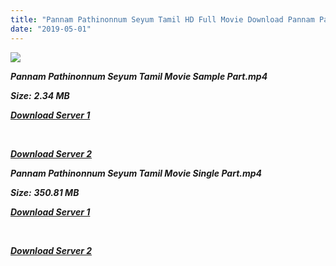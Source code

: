 ```yaml
---
title: "Pannam Pathinonnum Seyum Tamil HD Full Movie Download Pannam Pathinonnum Seyum Tamil HD Movie Download"
date: "2019-05-01"
---
```


![](https://images.moviebuff.com/fefda05c-01f0-44e0-900b-9bd674d9e07b?w=1000)

**_Pannam Pathinonnum Seyum Tamil Movie Sample Part.mp4_**

**_Size:_** **_2.34 MB_**  

**_[Download Server 1](http://b1.wetransfer.vip/files/Tamil{1d8d357801e2f4b6710faa3d835097c5c618a0f0fcded2c527300dcab25e4b83}202017{1d8d357801e2f4b6710faa3d835097c5c618a0f0fcded2c527300dcab25e4b83}20Movies/Pannam{1d8d357801e2f4b6710faa3d835097c5c618a0f0fcded2c527300dcab25e4b83}20Pathinonnum{1d8d357801e2f4b6710faa3d835097c5c618a0f0fcded2c527300dcab25e4b83}20Seyum/Pannam{1d8d357801e2f4b6710faa3d835097c5c618a0f0fcded2c527300dcab25e4b83}20Pathinonnum{1d8d357801e2f4b6710faa3d835097c5c618a0f0fcded2c527300dcab25e4b83}20Seyum{1d8d357801e2f4b6710faa3d835097c5c618a0f0fcded2c527300dcab25e4b83}20(2017){1d8d357801e2f4b6710faa3d835097c5c618a0f0fcded2c527300dcab25e4b83}20HDRip/Pannam{1d8d357801e2f4b6710faa3d835097c5c618a0f0fcded2c527300dcab25e4b83}20Pathinonnum{1d8d357801e2f4b6710faa3d835097c5c618a0f0fcded2c527300dcab25e4b83}20Seyum{1d8d357801e2f4b6710faa3d835097c5c618a0f0fcded2c527300dcab25e4b83}20(2017){1d8d357801e2f4b6710faa3d835097c5c618a0f0fcded2c527300dcab25e4b83}20HDRip{1d8d357801e2f4b6710faa3d835097c5c618a0f0fcded2c527300dcab25e4b83}20Sample{1d8d357801e2f4b6710faa3d835097c5c618a0f0fcded2c527300dcab25e4b83}20(640x360).mp4)_**

**_[  
](http://b1.wetransfer.vip/files/Tamil{1d8d357801e2f4b6710faa3d835097c5c618a0f0fcded2c527300dcab25e4b83}202017{1d8d357801e2f4b6710faa3d835097c5c618a0f0fcded2c527300dcab25e4b83}20Movies/Pannam{1d8d357801e2f4b6710faa3d835097c5c618a0f0fcded2c527300dcab25e4b83}20Pathinonnum{1d8d357801e2f4b6710faa3d835097c5c618a0f0fcded2c527300dcab25e4b83}20Seyum/Pannam{1d8d357801e2f4b6710faa3d835097c5c618a0f0fcded2c527300dcab25e4b83}20Pathinonnum{1d8d357801e2f4b6710faa3d835097c5c618a0f0fcded2c527300dcab25e4b83}20Seyum{1d8d357801e2f4b6710faa3d835097c5c618a0f0fcded2c527300dcab25e4b83}20(2017){1d8d357801e2f4b6710faa3d835097c5c618a0f0fcded2c527300dcab25e4b83}20HDRip/Pannam{1d8d357801e2f4b6710faa3d835097c5c618a0f0fcded2c527300dcab25e4b83}20Pathinonnum{1d8d357801e2f4b6710faa3d835097c5c618a0f0fcded2c527300dcab25e4b83}20Seyum{1d8d357801e2f4b6710faa3d835097c5c618a0f0fcded2c527300dcab25e4b83}20(2017){1d8d357801e2f4b6710faa3d835097c5c618a0f0fcded2c527300dcab25e4b83}20HDRip{1d8d357801e2f4b6710faa3d835097c5c618a0f0fcded2c527300dcab25e4b83}20Sample{1d8d357801e2f4b6710faa3d835097c5c618a0f0fcded2c527300dcab25e4b83}20(640x360).mp4)_**

**_[Download Server 2](http://b1.wetransfer.vip/files/Tamil{1d8d357801e2f4b6710faa3d835097c5c618a0f0fcded2c527300dcab25e4b83}202017{1d8d357801e2f4b6710faa3d835097c5c618a0f0fcded2c527300dcab25e4b83}20Movies/Pannam{1d8d357801e2f4b6710faa3d835097c5c618a0f0fcded2c527300dcab25e4b83}20Pathinonnum{1d8d357801e2f4b6710faa3d835097c5c618a0f0fcded2c527300dcab25e4b83}20Seyum/Pannam{1d8d357801e2f4b6710faa3d835097c5c618a0f0fcded2c527300dcab25e4b83}20Pathinonnum{1d8d357801e2f4b6710faa3d835097c5c618a0f0fcded2c527300dcab25e4b83}20Seyum{1d8d357801e2f4b6710faa3d835097c5c618a0f0fcded2c527300dcab25e4b83}20(2017){1d8d357801e2f4b6710faa3d835097c5c618a0f0fcded2c527300dcab25e4b83}20HDRip/Pannam{1d8d357801e2f4b6710faa3d835097c5c618a0f0fcded2c527300dcab25e4b83}20Pathinonnum{1d8d357801e2f4b6710faa3d835097c5c618a0f0fcded2c527300dcab25e4b83}20Seyum{1d8d357801e2f4b6710faa3d835097c5c618a0f0fcded2c527300dcab25e4b83}20(2017){1d8d357801e2f4b6710faa3d835097c5c618a0f0fcded2c527300dcab25e4b83}20HDRip{1d8d357801e2f4b6710faa3d835097c5c618a0f0fcded2c527300dcab25e4b83}20Sample{1d8d357801e2f4b6710faa3d835097c5c618a0f0fcded2c527300dcab25e4b83}20(640x360).mp4)_**

**_Pannam Pathinonnum Seyum Tamil Movie Single Part.mp4_**

**_Size:_** **_350.81 MB_**

**_[Download Server 1](http://b1.wetransfer.vip/files/Tamil{1d8d357801e2f4b6710faa3d835097c5c618a0f0fcded2c527300dcab25e4b83}202017{1d8d357801e2f4b6710faa3d835097c5c618a0f0fcded2c527300dcab25e4b83}20Movies/Pannam{1d8d357801e2f4b6710faa3d835097c5c618a0f0fcded2c527300dcab25e4b83}20Pathinonnum{1d8d357801e2f4b6710faa3d835097c5c618a0f0fcded2c527300dcab25e4b83}20Seyum/Pannam{1d8d357801e2f4b6710faa3d835097c5c618a0f0fcded2c527300dcab25e4b83}20Pathinonnum{1d8d357801e2f4b6710faa3d835097c5c618a0f0fcded2c527300dcab25e4b83}20Seyum{1d8d357801e2f4b6710faa3d835097c5c618a0f0fcded2c527300dcab25e4b83}20(2017){1d8d357801e2f4b6710faa3d835097c5c618a0f0fcded2c527300dcab25e4b83}20HDRip/Pannam{1d8d357801e2f4b6710faa3d835097c5c618a0f0fcded2c527300dcab25e4b83}20Pathinonnum{1d8d357801e2f4b6710faa3d835097c5c618a0f0fcded2c527300dcab25e4b83}20Seyum{1d8d357801e2f4b6710faa3d835097c5c618a0f0fcded2c527300dcab25e4b83}20(2017){1d8d357801e2f4b6710faa3d835097c5c618a0f0fcded2c527300dcab25e4b83}20HDRip{1d8d357801e2f4b6710faa3d835097c5c618a0f0fcded2c527300dcab25e4b83}20Single{1d8d357801e2f4b6710faa3d835097c5c618a0f0fcded2c527300dcab25e4b83}20Part{1d8d357801e2f4b6710faa3d835097c5c618a0f0fcded2c527300dcab25e4b83}20(640x360).mp4)_**

**_[  
](http://b1.wetransfer.vip/files/Tamil{1d8d357801e2f4b6710faa3d835097c5c618a0f0fcded2c527300dcab25e4b83}202017{1d8d357801e2f4b6710faa3d835097c5c618a0f0fcded2c527300dcab25e4b83}20Movies/Pannam{1d8d357801e2f4b6710faa3d835097c5c618a0f0fcded2c527300dcab25e4b83}20Pathinonnum{1d8d357801e2f4b6710faa3d835097c5c618a0f0fcded2c527300dcab25e4b83}20Seyum/Pannam{1d8d357801e2f4b6710faa3d835097c5c618a0f0fcded2c527300dcab25e4b83}20Pathinonnum{1d8d357801e2f4b6710faa3d835097c5c618a0f0fcded2c527300dcab25e4b83}20Seyum{1d8d357801e2f4b6710faa3d835097c5c618a0f0fcded2c527300dcab25e4b83}20(2017){1d8d357801e2f4b6710faa3d835097c5c618a0f0fcded2c527300dcab25e4b83}20HDRip/Pannam{1d8d357801e2f4b6710faa3d835097c5c618a0f0fcded2c527300dcab25e4b83}20Pathinonnum{1d8d357801e2f4b6710faa3d835097c5c618a0f0fcded2c527300dcab25e4b83}20Seyum{1d8d357801e2f4b6710faa3d835097c5c618a0f0fcded2c527300dcab25e4b83}20(2017){1d8d357801e2f4b6710faa3d835097c5c618a0f0fcded2c527300dcab25e4b83}20HDRip{1d8d357801e2f4b6710faa3d835097c5c618a0f0fcded2c527300dcab25e4b83}20Single{1d8d357801e2f4b6710faa3d835097c5c618a0f0fcded2c527300dcab25e4b83}20Part{1d8d357801e2f4b6710faa3d835097c5c618a0f0fcded2c527300dcab25e4b83}20(640x360).mp4)_**

**_[Download Server 2](http://b1.wetransfer.vip/files/Tamil{1d8d357801e2f4b6710faa3d835097c5c618a0f0fcded2c527300dcab25e4b83}202017{1d8d357801e2f4b6710faa3d835097c5c618a0f0fcded2c527300dcab25e4b83}20Movies/Pannam{1d8d357801e2f4b6710faa3d835097c5c618a0f0fcded2c527300dcab25e4b83}20Pathinonnum{1d8d357801e2f4b6710faa3d835097c5c618a0f0fcded2c527300dcab25e4b83}20Seyum/Pannam{1d8d357801e2f4b6710faa3d835097c5c618a0f0fcded2c527300dcab25e4b83}20Pathinonnum{1d8d357801e2f4b6710faa3d835097c5c618a0f0fcded2c527300dcab25e4b83}20Seyum{1d8d357801e2f4b6710faa3d835097c5c618a0f0fcded2c527300dcab25e4b83}20(2017){1d8d357801e2f4b6710faa3d835097c5c618a0f0fcded2c527300dcab25e4b83}20HDRip/Pannam{1d8d357801e2f4b6710faa3d835097c5c618a0f0fcded2c527300dcab25e4b83}20Pathinonnum{1d8d357801e2f4b6710faa3d835097c5c618a0f0fcded2c527300dcab25e4b83}20Seyum{1d8d357801e2f4b6710faa3d835097c5c618a0f0fcded2c527300dcab25e4b83}20(2017){1d8d357801e2f4b6710faa3d835097c5c618a0f0fcded2c527300dcab25e4b83}20HDRip{1d8d357801e2f4b6710faa3d835097c5c618a0f0fcded2c527300dcab25e4b83}20Single{1d8d357801e2f4b6710faa3d835097c5c618a0f0fcded2c527300dcab25e4b83}20Part{1d8d357801e2f4b6710faa3d835097c5c618a0f0fcded2c527300dcab25e4b83}20(640x360).mp4)_**
